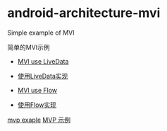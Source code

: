 # android-architecture-mvi

Simple example of MVI

简单的MVI示例

- [MVI use LiveData](https://github.com/RUANHAOANDROID/android-architecture-mvi/tree/main)
- [使用LiveData实现](https://github.com/RUANHAOANDROID/android-architecture-mvi/tree/main)

- [MVI use Flow](https://github.com/RUANHAOANDROID/android-architecture-mvi/tree/mvi-flow)
- [使用Flow实现](https://github.com/RUANHAOANDROID/android-architecture-mvi/tree/mvi-flow)

[mvp exaple](https://github.com/RUANHAOANDROID/android-architecture-mvp)
[MVP 示例](https://github.com/RUANHAOANDROID/android-architecture-mvp)
